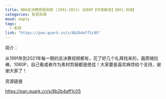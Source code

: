 ```yaml
---
title: NBA总决赛原版视频 (1991-2021) 1080P【中英解说】【861.9GB】
categories: 影视资源
mood: empty
tags:
  - 影视
link: "https://pan.quark.cn/s/8b2b4aff1c05"
---
```





简介：

从1991年到2021年每一期的总决赛视频都有，花了好几个礼拜找来的，画质贼拉棒，1080P，自己看或者作为素材剪辑都是绝佳！大家要是喜欢麻烦给个支持，谢谢大家了！




资源链接

https://pan.quark.cn/s/8b2b4aff1c05





